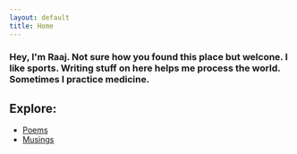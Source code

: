 ```yaml
---
layout: default
title: Home
---
```


### Hey, I'm Raaj. Not sure how you found this place but welcone. I like sports. Writing stuff on here helps me process the world. Sometimes I practice medicine.

## Explore:
- [Poems](/poems)
- [Musings](/musings)
